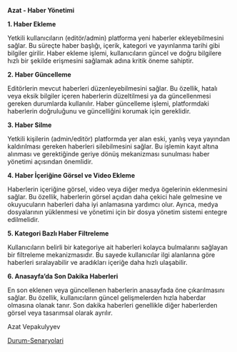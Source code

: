 ﻿**Azat - Haber Yönetimi**

**1. Haber Ekleme**

Yetkili kullanıcıların (editör/admin) platforma yeni haberler ekleyebilmesini sağlar. Bu süreçte haber başlığı, içerik, kategori ve yayınlanma tarihi gibi bilgiler girilir. Haber ekleme işlemi, kullanıcıların güncel ve doğru bilgilere hızlı bir şekilde erişmesini sağlamak adına kritik öneme sahiptir.

**2. Haber Güncelleme**

Editörlerin mevcut haberleri düzenleyebilmesini sağlar. Bu özellik, hatalı veya eksik bilgiler içeren haberlerin düzeltilmesi ya da güncellenmesi gereken durumlarda kullanılır. Haber güncelleme işlemi, platformdaki haberlerin doğruluğunu ve güncelliğini korumak için gereklidir.

**3. Haber Silme**

Yetkili kişilerin (admin/editör) platformda yer alan eski, yanlış veya yayından kaldırılması gereken haberleri silebilmesini sağlar. Bu işlemin kayıt altına alınması ve gerektiğinde geriye dönüş mekanizması sunulması haber yönetimi açısından önemlidir.

**4. Haber İçeriğine Görsel ve Video Ekleme**

Haberlerin içeriğine görsel, video veya diğer medya ögelerinin eklenmesini sağlar. Bu özellik, haberlerin görsel açıdan daha çekici hale gelmesine ve okuyucuların haberleri daha iyi anlamasına yardımcı olur. Ayrıca, medya dosyalarının yüklenmesi ve yönetimi için bir dosya yönetim sistemi entegre edilmelidir.

**5. Kategori Bazlı Haber Filtreleme**

Kullanıcıların belirli bir kategoriye ait haberleri kolayca bulmalarını sağlayan bir filtreleme mekanizmasıdır. Bu sayede kullanıcılar ilgi alanlarına göre haberleri sıralayabilir ve aradıkları içeriğe daha hızlı ulaşabilir.

**6. Anasayfa’da Son Dakika Haberleri**

En son eklenen veya güncellenen haberlerin anasayfada öne çıkarılmasını sağlar. Bu özellik, kullanıcıların güncel gelişmelerden hızla haberdar olmasına olanak tanır. Son dakika haberleri genellikle diğer haberlerden görsel veya tasarımsal olarak ayrılır.






Azat Vepakulyyev

[Durum-Senaryolari](Durum-Senaryolari/AzatVepakulyyev-Gereksinimler.pdf)
